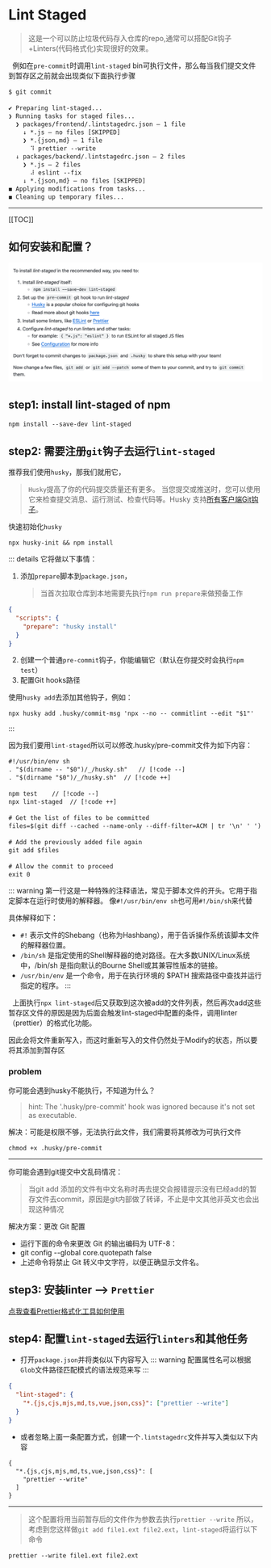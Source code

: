 # Lint Staged

> 这是一个可以防止垃圾代码存入仓库的repo,通常可以搭配Git钩子+Linters(代码格式化)实现很好的效果。

&nbsp;&nbsp;例如在`pre-commit`时调用`lint-staged` bin可执行文件，那么每当我们提交文件到暂存区之前就会出现类似下面执行步骤

```
$ git commit

✔ Preparing lint-staged...
❯ Running tasks for staged files...
  ❯ packages/frontend/.lintstagedrc.json — 1 file
    ↓ *.js — no files [SKIPPED]
    ❯ *.{json,md} — 1 file
      ⠹ prettier --write
  ↓ packages/backend/.lintstagedrc.json — 2 files
    ❯ *.js — 2 files
      ⠼ eslint --fix
    ↓ *.{json,md} — no files [SKIPPED]
◼ Applying modifications from tasks...
◼ Cleaning up temporary files...
```

---

[[TOC]]

## 如何安装和配置？

![install and setup](Install&Setup.png)

## step1: install lint-staged of npm

```shell
npm install --save-dev lint-staged
```

## step2: 需要注册`git`钩子去运行`lint-staged`

推荐我们使用`husky`，那我们就用它，

> `Husky`提高了你的代码提交质量还有更多。
> 当您提交或推送时，您可以使用它来检查提交消息、运行测试、检查代码等。Husky 支持[所有客户端Git钩子](https://git-scm.com/docs/githooks)。

快速初始化`husky`

```shell
npx husky-init && npm install
```

::: details 它将做以下事情：

1. 添加`prepare`脚本到`package.json`，
   > 当首次拉取仓库到本地需要先执行`npm run prepare`来做预备工作

```json
{
  "scripts": {
    "prepare": "husky install"
  }
}
```

2. 创建一个普通`pre-commit`钩子，你能编辑它（默认在你提交时会执行`npm test`）
3. 配置Git hooks路径

使用`husky add`去添加其他钩子，例如：

```shell
npx husky add .husky/commit-msg 'npx --no -- commitlint --edit "$1"'
```

:::

因为我们要用`lint-staged`所以可以修改.husky/pre-commit文件为如下内容：

```shell
#!/usr/bin/env sh
. "$(dirname -- "$0")/_/husky.sh"   // [!code --]
. "$(dirname "$0")/_/husky.sh"  // [!code ++]

npm test    // [!code --]
npx lint-staged  // [!code ++]

# Get the list of files to be committed
files=$(git diff --cached --name-only --diff-filter=ACM | tr '\n' ' ')

# Add the previously added file again
git add $files

# Allow the commit to proceed
exit 0

```

::: warning
第一行这是一种特殊的注释语法，常见于脚本文件的开头。它用于指定脚本在运行时使用的解释器。
像`#!/usr/bin/env sh`也可用`#!/bin/sh`来代替

具体解释如下：

- `#!` 表示文件的Shebang（也称为Hashbang），用于告诉操作系统该脚本文件的解释器位置。
- `/bin/sh` 是指定使用的Shell解释器的绝对路径。在大多数UNIX/Linux系统中，/bin/sh 是指向默认的Bourne Shell或其兼容性版本的链接。
- `/usr/bin/env` 是一个命令，用于在执行环境的 $PATH 搜索路径中查找并运行指定的程序。
  :::

&nbsp;&nbsp;上面执行`npx lint-staged`后又获取到这次被add的文件列表，然后再次add这些暂存区文件的原因是因为后面会触发lint-staged中配置的条件，调用linter（prettier）的格式化功能。

因此会将文件重新写入，而这时重新写入的文件仍然处于Modify的状态，所以要将其添加到暂存区

### problem

你可能会遇到husky不能执行，不知道为什么？

> hint: The '.husky/pre-commit' hook was ignored because it's not set as executable.

解决：可能是权限不够，无法执行此文件，我们需要将其修改为可执行文件

```shell
chmod +x .husky/pre-commit
```

---

你可能会遇到git提交中文乱码情况：

> 当git add 添加的文件有中文名称时再去提交会报错提示没有已经add的暂存文件去commit，原因是git内部做了转译，不止是中文其他非英文也会出现这种情况

解决方案：更改 Git 配置

- 运行下面的命令来更改 Git 的输出编码为 UTF-8：
- git config --global core.quotepath false
- 上述命令将禁止 Git 转义中文字符，以便正确显示文件名。

## step3: 安装linter --> `Prettier`

<p><a href="../prettier/summary" target="_blank">点我查看Prettier格式化工具如何使用</a></p>

## step4: 配置`lint-staged`去运行`linters`和其他任务

- 打开`package.json`并将类似以下内容写入
  ::: warning
  配置属性名可以根据`Glob`文件路径匹配模式的语法规范来写
  :::

```json
{
  "lint-staged": {
    "*.{js,cjs,mjs,md,ts,vue,json,css}": ["prettier --write"]
  }
}
```

- 或者忽略上面一条配置方式，创建一个`.lintstagedrc`文件并写入类似以下内容

```
{
  "*.{js,cjs,mjs,md,ts,vue,json,css}": [
    "prettier --write"
  ]
}
```

---

> 这个配置将用当前暂存后的文件作为参数去执行`prettier --write`
> 所以，考虑到您这样做`git add file1.ext file2.ext`，`lint-staged`将运行以下命令

```shell
prettier --write file1.ext file2.ext
```
